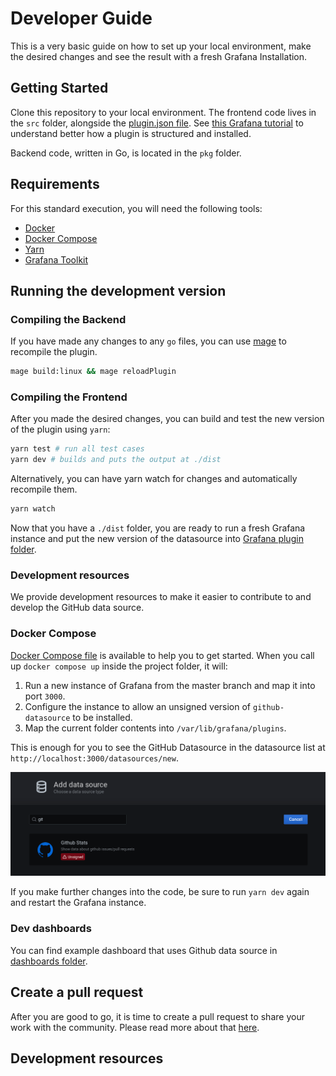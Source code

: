 # Developer Guide

This is a very basic guide on how to set up your local environment, make the desired changes and see the result with a fresh Grafana Installation.

## Getting Started

Clone this repository to your local environment. The frontend code lives in the `src` folder, alongside the [plugin.json file](https://grafana.com/docs/grafana/latest/developers/plugins/metadata/). See [this Grafana tutorial](https://grafana.com/docs/grafana/latest/developers/plugins/) to understand better how a plugin is structured and installed.

Backend code, written in Go, is located in the `pkg` folder.

## Requirements

For this standard execution, you will need the following tools:

- [Docker](https://docs.docker.com/get-docker/)
- [Docker Compose](https://docs.docker.com/compose/install/)
- [Yarn](https://classic.yarnpkg.com/en/docs/install)
- [Grafana Toolkit](https://www.npmjs.com/package/@grafana/toolkit)

## Running the development version

### Compiling the Backend

If you have made any changes to any `go` files, you can use [mage](https://github.com/magefile/mage) to recompile the plugin.

```sh
mage build:linux && mage reloadPlugin
```

### Compiling the Frontend

After you made the desired changes, you can build and test the new version of the plugin using `yarn`:

```sh
yarn test # run all test cases
yarn dev # builds and puts the output at ./dist
```

Alternatively, you can have yarn watch for changes and automatically recompile them.

```sh
yarn watch
```

Now that you have a `./dist` folder, you are ready to run a fresh Grafana instance and put the new version of the datasource into [Grafana plugin folder](https://grafana.com/docs/grafana/latest/plugins/installation/).

### Development resources

We provide development resources to make it easier to contribute to and develop the GitHub data source.

### Docker Compose

[Docker Compose file](/docker-compose.yml) is available to help you to get started. When you call up `docker compose up` inside the project folder, it will:

1. Run a new instance of Grafana from the master branch and map it into port `3000`.
1. Configure the instance to allow an unsigned version of `github-datasource` to be installed.
1. Map the current folder contents into `/var/lib/grafana/plugins`.

This is enough for you to see the GitHub Datasource in the datasource list at `http://localhost:3000/datasources/new`.

![Local GitHub Stats installation](./screenshots/local-plugin-install.png)

If you make further changes into the code, be sure to run `yarn dev` again and restart the Grafana instance.

### Dev dashboards

You can find example dashboard that uses Github data source in [dashboards folder](/dashboards/).

## Create a pull request

After you are good to go, it is time to create a pull request to share your work with the community. Please read more about that [here](https://github.com/grafana/grafana/blob/master/contribute/create-pull-request.md).

## Development resources
